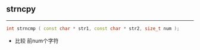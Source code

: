 ## strncpy 

---

```C++
int strncmp ( const char * str1, const char * str2, size_t num );
```

- 比较 前num个字符 

### 